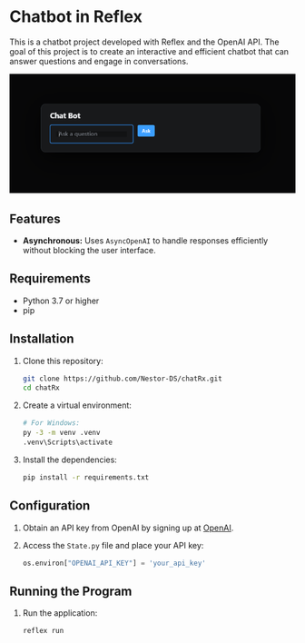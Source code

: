 # Chatbot in Reflex

This is a chatbot project developed with Reflex and the OpenAI API. The goal of this project is to create an interactive and efficient chatbot that can answer questions and engage in conversations.

![alt text](images/image1.png)

## Features

- **Asynchronous:** Uses `AsyncOpenAI` to handle responses efficiently without blocking the user interface.

## Requirements

- Python 3.7 or higher
- pip

## Installation

1. Clone this repository:
   ```bash
   git clone https://github.com/Nestor-DS/chatRx.git
   cd chatRx
   ```

2. Create a virtual environment:
   ```bash
   # For Windows:
   py -3 -m venv .venv
   .venv\Scripts\activate
   ```

3. Install the dependencies:
   ```bash
   pip install -r requirements.txt
   ```

## Configuration

1. Obtain an API key from OpenAI by signing up at [OpenAI](https://beta.openai.com/signup/).

2. Access the `State.py` file and place your API key:
   ```python
   os.environ["OPENAI_API_KEY"] = 'your_api_key'
   ```

## Running the Program

1. Run the application:
   ```bash
   reflex run
   ```